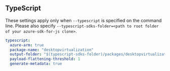 ## TypeScript

These settings apply only when `--typescript` is specified on the command line.
Please also specify `--typescript-sdks-folder=<path to root folder of your azure-sdk-for-js clone>`.

```yaml $(typescript)
typescript:
  azure-arm: true
  package-name: "desktopvirtualization"
  output-folder: "$(typescript-sdks-folder)/packages/desktopvirtualization"
  payload-flattening-threshold: 1
  generate-metadata: true
```
